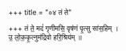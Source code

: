 +++
title = "०४ तं ते"

+++
तं ते॒ मदं॑ गृणीमसि॒ वृष॑णं पृ॒त्सु सा॑स॒हिम् ।  
उ॒ लो॒क॒कृ॒त्नुम॑द्रिवो हरि॒श्रिय॑म् ॥